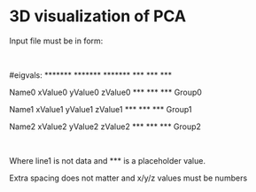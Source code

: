 <h1>3D visualization of PCA </h1> 

<p>Input file must be in form:</p> 
</br>

<p>#eigvals:  *******  *******  *******  ***  ***  ***</p>
<p>Name0      xValue0  yValue0  zValue0  ***  ***  ***  Group0</p>
<p>Name1      xValue1  yValue1  zValue1  ***  ***  ***  Group1</p>
<p>Name2      xValue2  yValue2  zValue2  ***  ***  ***  Group2</p>

</br>
<p>Where line1 is not data and *** is a placeholder value.</p>
<p>Extra spacing does not matter and x/y/z values must be numbers</p>

